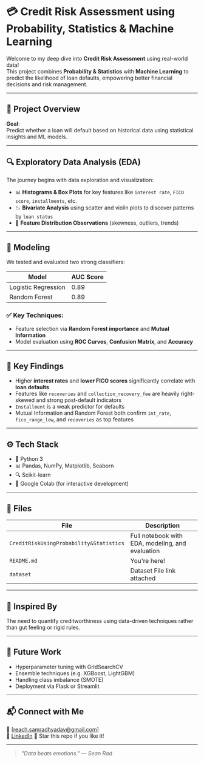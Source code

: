# 💳 Credit Risk Assessment using Probability, Statistics & Machine Learning

Welcome to my deep dive into **Credit Risk Assessment** using real-world data!  
This project combines **Probability & Statistics** with **Machine Learning** to predict the likelihood of loan defaults, empowering better financial decisions and risk management.

---

## 📁 Project Overview

**Goal**:  
Predict whether a loan will default based on historical data using statistical insights and ML models.

---

## 🔍 Exploratory Data Analysis (EDA)

The journey begins with data exploration and visualization:

- 📊 **Histograms & Box Plots** for key features like `interest rate`, `FICO score`, `installments`, etc.
- 📉 **Bivariate Analysis** using scatter and violin plots to discover patterns by `loan status`
- 🔎 **Feature Distribution Observations** (skewness, outliers, trends)

---

## 🧠 Modeling

We tested and evaluated two strong classifiers:

| Model               | AUC Score |
|--------------------|-----------|
| Logistic Regression | 0.89      |
| Random Forest       | 0.89      |

### ✅ Key Techniques:
- Feature selection via **Random Forest importance** and **Mutual Information**
- Model evaluation using **ROC Curves**, **Confusion Matrix**, and **Accuracy**

---

## 📌 Key Findings

- Higher **interest rates** and **lower FICO scores** significantly correlate with **loan defaults**
- Features like `recoveries` and `collection_recovery_fee` are heavily right-skewed and strong post-default indicators
- `Installment` is a weak predictor for defaults
- Mutual Information and Random Forest both confirm `int_rate`, `fico_range_low`, and `recoveries` as top features

---

## ⚙️ Tech Stack

- 🐍 Python 3
- 📊 Pandas, NumPy, Matplotlib, Seaborn
- 🔍 Scikit-learn
- 🚀 Google Colab (for interactive development)

---

## 📂 Files

| File | Description |
|------|-------------|
| `CreditRiskUsingProbability&Statistics` | Full notebook with EDA, modeling, and evaluation |
| `README.md` | You're here! |
| `dataset` | Dataset File link attached |


---

## 🧠 Inspired By

The need to quantify creditworthiness using data-driven techniques rather than gut feeling or rigid rules.

---

## 🚀 Future Work

- Hyperparameter tuning with GridSearchCV
- Ensemble techniques (e.g. XGBoost, LightGBM)
- Handling class imbalance (SMOTE)
- Deployment via Flask or Streamlit

---

## 📬 Connect with Me

📧 [reach.samradhyadav@gmail.com]  
💼 [LinkedIn]([https://linkedin.com/in/yourprofile](https://www.linkedin.com/in/samradh-singh-yadav/))  
📌 Star this repo if you like it!

---

> _"Data beats emotions." — Sean Rad_

